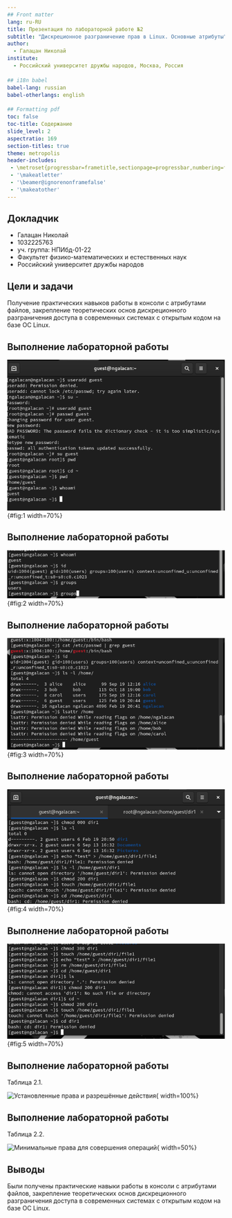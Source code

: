 ```yaml
---
## Front matter
lang: ru-RU
title: Презентация по лабораторной работе №2
subtitle: "Дискреционное разграничение прав в Linux. Основные атрибуты"
author:
  - Галацан Николай
institute:
  - Российский университет дружбы народов, Москва, Россия

## i18n babel
babel-lang: russian
babel-otherlangs: english

## Formatting pdf
toc: false
toc-title: Содержание
slide_level: 2
aspectratio: 169
section-titles: true
theme: metropolis
header-includes:
 - \metroset{progressbar=frametitle,sectionpage=progressbar,numbering=fraction}
 - '\makeatletter'
 - '\beamer@ignorenonframefalse'
 - '\makeatother'
---
```



## Докладчик

  * Галацан Николай
  * 1032225763
  * уч. группа: НПИбд-01-22
  * Факультет физико-математических и естественных наук
  * Российский университет дружбы народов

## Цели и задачи

Получение практических навыков работы в консоли с атрибутами файлов, закрепление теоретических основ дискреционного разграничения доступа в современных системах с открытым кодом на базе ОС Linux.


## Выполнение лабораторной работы

![Создание пользователя, определение домашнего каталога](image/1.png){#fig:1 width=70%}

## Выполнение лабораторной работы

![Просмотр whoami, id, groups](image/2.png){#fig:2 width=70%}

## Выполнение лабораторной работы

![Просмотр /etc/passwd, прав на директории, расширенных атрибутов](image/3.png){#fig:3 width=70%}

## Выполнение лабораторной работы

![Смена прав на директорию и попытка создания файла](image/4_1.png){#fig:4 width=70%}

## Выполнение лабораторной работы

![Попытка выполнения действий при разных правах](image/4.png){#fig:5 width=70%}

## Выполнение лабораторной работы

Таблица 2.1.

![ Установленные права и разрешённые действия](image/т1.png){ width=100%}

## Выполнение лабораторной работы

Таблица 2.2.

![ Минимальные права для совершения операций](image/т2.png){ width=50%}


## Выводы

Были получены практические навыки работы в консоли с атрибутами файлов, закрепление теоретических основ дискреционного разграничения доступа в современных системах с открытым кодом на базе ОС Linux.

